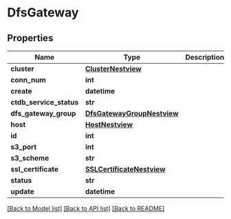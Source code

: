 # DfsGateway

## Properties
Name | Type | Description | Notes
------------ | ------------- | ------------- | -------------
**cluster** | [**ClusterNestview**](ClusterNestview.md) |  | [optional] 
**conn_num** | **int** |  | [optional] 
**create** | **datetime** |  | [optional] 
**ctdb_service_status** | **str** |  | [optional] 
**dfs_gateway_group** | [**DfsGatewayGroupNestview**](DfsGatewayGroupNestview.md) |  | [optional] 
**host** | [**HostNestview**](HostNestview.md) |  | [optional] 
**id** | **int** |  | [optional] 
**s3_port** | **int** |  | [optional] 
**s3_scheme** | **str** |  | [optional] 
**ssl_certificate** | [**SSLCertificateNestview**](SSLCertificateNestview.md) |  | [optional] 
**status** | **str** |  | [optional] 
**update** | **datetime** |  | [optional] 

[[Back to Model list]](../README.md#documentation-for-models) [[Back to API list]](../README.md#documentation-for-api-endpoints) [[Back to README]](../README.md)


